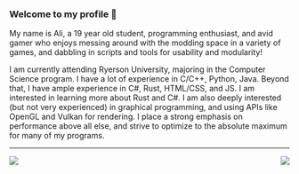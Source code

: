 ### Welcome to my profile 👋
My name is Ali, a 19 year old student, programming enthusiast, and avid gamer who enjoys messing around with the modding space in a variety of games, and dabbling in scripts and tools for usability and modularity!

I am currently attending Ryerson University, majoring in the Computer Science program. I have a lot of experience in C/C++, Python, Java. Beyond that, I have ample experience in C#, Rust, HTML/CSS, and JS. I am interested in learning more about Rust and C#. I am also deeply interested (but not very experienced) in graphical programming, and using APIs like OpenGL and Vulkan for rendering. I place a strong emphasis on performance above all else, and strive to optimize to the absolute maximum for many of my programs.

---

<img align="right" src="https://github-readme-stats.vercel.app/api/top-langs/?username=Frontear&show_icons=true&hide_border=true&theme=nord" />
<img align="left" src="https://github-readme-stats.vercel.app/api?username=Frontear&show_icons=true&hide_border=true&theme=nord" />

<!--
**Frontear/Frontear** is a ✨ _special_ ✨ repository because its `README.md` (this file) appears on your GitHub profile.

Here are some ideas to get you started:

- 🔭 I’m currently working on ...
- 🌱 I’m currently learning ...
- 👯 I’m looking to collaborate on ...
- 🤔 I’m looking for help with ...
- 💬 Ask me about ...
- 📫 How to reach me: ...
- 😄 Pronouns: ...
- ⚡ Fun fact: ...
-->
